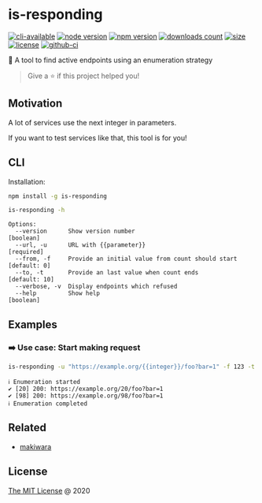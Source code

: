 # is-responding

[![cli-available](https://badgen.net/static/cli/available/?icon=terminal)](#cli)
[![node version](https://img.shields.io/node/v/is-responding.svg)](https://www.npmjs.com/package/is-responding)
[![npm version](https://badge.fury.io/js/is-responding.svg)](https://badge.fury.io/js/is-responding)
[![downloads count](https://img.shields.io/npm/dt/is-responding.svg)](https://www.npmjs.com/package/is-responding)
[![size](https://packagephobia.com/badge?p=is-responding)](https://packagephobia.com/result?p=is-responding)
[![license](https://img.shields.io/npm/l/is-responding.svg)](https://piecioshka.mit-license.org)
[![github-ci](https://github.com/piecioshka/is-responding/actions/workflows/testing.yml/badge.svg)](https://github.com/piecioshka/is-responding/actions/workflows/testing.yml)

🔨 A tool to find active endpoints using an enumeration strategy

> Give a ⭐️ if this project helped you!

## Motivation

A lot of services use the next integer in parameters.

If you want to test services like that, this tool is for you!

## CLI

Installation:

```bash
npm install -g is-responding
```

```bash
is-responding -h
```

```text
Options:
  --version      Show version number                                   [boolean]
  --url, -u      URL with {{parameter}}                               [required]
  --from, -f     Provide an initial value from count should start   [default: 0]
  --to, -t       Provide an last value when count ends             [default: 10]
  --verbose, -v  Display endpoints which refused
  --help         Show help                                             [boolean]
```

## Examples

### ➡️ Use case: Start making request

```bash
is-responding -u "https://example.org/{{integer}}/foo?bar=1" -f 123 -t 234 -v
```

```text
ℹ Enumeration started
✔ [20] 200: https://example.org/20/foo?bar=1
✔ [98] 200: https://example.org/98/foo?bar=1
ℹ Enumeration completed
```

## Related

- [makiwara](https://github.com/piecioshka/makiwara)

## License

[The MIT License](https://piecioshka.mit-license.org) @ 2020
